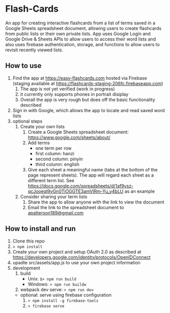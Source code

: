 # Flash-Cards
An app for creating interactive flashcards from a list of terms saved in a Google Sheets spreadsheet document, allowing users to create flashcards from public lists or their own private lists. App uses Google Login and Google Drive & Sheets APIs to allow users to access their word lists and also uses firebase authentication, storage, and functions to allow users to revisit recently viewed lists. 

## How to use
1. Find the app at https://easy-flashcards.com hosted via Firebase (staging available at https://flashcards-staging-206fc.firebaseapp.com)
    1. The app is not yet verified (work in progress)
    2. it currently only supports phones in portrait disiplay
    3. Overall the app is very rough but does off the basic functionality described
2. Sign in with Google, which allows the app to locate and read saved word lists
3. optional steps
    1. Create your own lists
        1. Create a Google Sheets spreadsheet document: https://www.google.com/sheets/about/
        2. Add terms
            * one term per row
            * first column: hanzi
            * second column: pinyin
            * third column: english
        3. Give each sheet a meaningful name (tabs at the bottom of the page represent sheets). The app will regard each sheet as a different term list. See https://docs.google.com/spreadsheets/d/1af9vsz-qcJooeql9yGn0TjOGGTE3amVIRm-Yu_y4bLU as an example
    2. Consider sharing your term lists
        1. Share the app to allow anyone with the link to view the document
        2. Email the link to the spreadsheet document to apatterson189@gmail.com
## How to install and run
1. Clone this repo
2. `> npm install`
3. Create your own project and setup OAuth 2.0 as described at https://developers.google.com/identity/protocols/OpenIDConnect
4. upadte src/assets/app.js to use your own project information  
5. development
    1. build 
        * Unix: `$> npm run build`
        * Windows: `> npm run buildw`
    2. webpack dev serve: `> npm run dev`
    * optional: serve using firebase configuration
        1. `> npm install -g firebase-tools`
        2. `> firebase serve`


